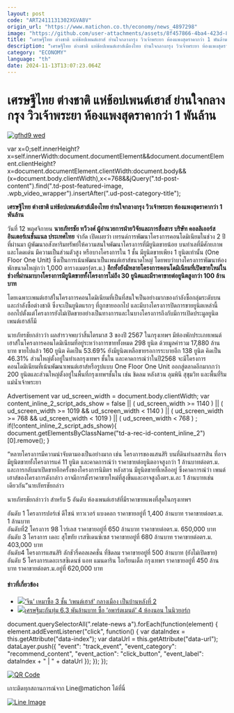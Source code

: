 ```yaml
---
layout: post
code: "ART2411131302XGVA8V"
origin_url: "https://www.matichon.co.th/economy/news_4897298"
image: "https://github.com/user-attachments/assets/8f457866-4ba4-423d-85a0-8ee96e9cff84"
title: "เศรษฐีไทย ต่างชาติ แห่ช้อปเพนต์เฮาส์ ย่านใจกลางกรุง วิวเจ้าพระยา ห้องแพงสุดราคากว่า 1 พันล้าน"
description: "เศรษฐีไทย ต่างชาติ แห่ช้อปเพนต์เฮาส์เมืองไทย ย่านใจกลางกรุง วิวเจ้าพระยา ห้องแพงสุดราคากว่า 1 พันล้าน"
category: "ECONOMY"
language: "th"
date: 2024-11-13T13:07:23.064Z
---
```


# เศรษฐีไทย ต่างชาติ แห่ช้อปเพนต์เฮาส์ ย่านใจกลางกรุง วิวเจ้าพระยา ห้องแพงสุดราคากว่า 1 พันล้าน

[![](https://www.matichon.co.th/wp-content/uploads/2024/11/gfhd9-wed.jpg "gfhd9 wed")](https://www.matichon.co.th/wp-content/uploads/2024/11/gfhd9-wed.jpg)

var x=0;self.innerHeight?x=self.innerWidth:document.documentElement&&document.documentElement.clientHeight?x=document.documentElement.clientWidth:document.body&&(x=document.body.clientWidth),x<=768&&jQuery(".td-post-content").find(".td-post-featured-image, .wpb\_video\_wrapper").insertAfter(".ud-post-category-title");

**เศรษฐีไทย ต่างชาติ แห่ช้อปเพนต์เฮาส์เมืองไทย ย่านใจกลางกรุง วิวเจ้าพระยา ห้องแพงสุดราคากว่า 1 พันล้าน**

วันที่ 12 พฤศจิกายน **นายภัทรชัย ทวีวงศ์ ผู้อำนวยการฝ่ายวิจัยและการสื่อสาร บริษัท คอลลิเออร์ส อินเตอร์เนชั่นแนล ประเทศไทย** จำกัด เปิดเผยว่า เทรนด์การพัฒนาโครงการคอนโดมิเนียมในช่วง 2 ปีที่ผ่านมา ผู้พัฒนาอสังหาริมทรัพย์ให้ความสนใจพัฒนาโครงการที่มียูนิตขายน้อย บนทำเลที่มีศักยภาพและโดดเด่น มีความเป็นส่วนตัวสูง หรือบางโครงการใน 1 ชั้น มียูนิตขายเพียง 1 ยูนิตเท่านั้น (One Floor One Unit) ซึ่งเป็นการเน้นพัฒนาเป็นเพนต์เฮาส์ขนาดใหญ่ โดยพบว่าบางโครงการพัฒนาห้องพักขนาดใหญ่กว่า 1,000 ตารางเมตร(ตร.ม.) **อีกทั้งยังมีหลายโครงการคอนโดมิเนียมที่เปิดขายใหม่ในช่วงที่ผ่านมาบางโครงการมียูนิตขายทั้งโครงการไม่ถึง 30 ยูนิตและมีราคาขายต่อยูนิตสูงกว่า 100 ล้านบาท**

โดยเฉพาะเพนต์เฮาส์ในโครงการคอนโดมิเนียมที่เป็นที่สนใจเป็นอย่างมากของกำลังซื้อกลุ่มระดับบน และกำลังซื้อต่างชาติ ซึ่งจะเป็นยูนิตแรกๆ ที่ถูกขายออกไป และมีบางโครงการปิดการขายยูนิตเหล่านี้ออกไปตั้งแต่โครงการยังไม่เปิดขายอย่างเป็นทางการและในบางโครงการถึงกับมีการเปิดประมูลยูนิตเพนต์เฮาส์ก็มี

นายภัทรชัยกล่าวว่า ผลสำรวจพบว่าสิ้นไตรมาส 3 ของปี 2567 ในกรุงเทพฯ มีห้องพักประเภทเพนต์เฮาส์ในโครงการคอนโดมิเนียมที่อยู่ระหว่างการขายทั้งหมด 298 ยูนิต ด้วยมูลค่ารวม 17,880 ล้านบาท ขายไปแล้ว 160 ยูนิต คิดเป็น 53.69% ยังมียูนิตเหลือขายรอการระบายอีก 138 ยูนิต คิดเป็น 46.31% ส่วนใหญ่ตั้งอยู่ในทำเลกรุงเทพฯ ชั้นใน และคาดการณ์ว่าในปี2568 จะมีโครงการคอนโดมิเนียมที่เน้นพัฒนาเพนต์เฮาส์หรือรูปแบบ One Floor One Unit ออกสู่ตลาดอีกมากกว่า 200 ยูนิตและส่วนใหญ่ตั้งอยู่ในพื้นที่กรุงเทพฯชั้นใน เช่น ชิดลม หลังสวน ลุมพินี สุขุมวิท และพื้นที่ริมแม่น้ำเจ้าพระยา

Advertisement var ud\_screen\_width = document.body.clientWidth; var content\_inline\_2\_script\_ads\_show = false || ( ud\_screen\_width >= 1140 ) || ( ud\_screen\_width >= 1019 && ud\_screen\_width < 1140 ) || ( ud\_screen\_width >= 768 && ud\_screen\_width < 1019 ) || ( ud\_screen\_width < 768 ) ; if(!content\_inline\_2\_script\_ads\_show){ document.getElementsByClassName("td-a-rec-id-content\_inline\_2")\[0\].remove(); }

“หลายโครงการมีความน่าจับตามองเป็นอย่างมาก เช่น โครงการของแสนสิริ บนที่ดินทำเลสารสิน ที่อาจมียูนิตขายทั้งโครงการแค่ 11 ยูนิต และคาดการณ์ว่า ราคาขายต่อยูนิตอาจสูงกว่า 1 ล้านบาทต่อตร.ม. และการกลับมาเปิดขายอีกครั้งของโครงการนิมิตร หลังสวน มียูนิตขายที่เหลืออยู่ ซึ่งคาดการณ์ว่า เพนต์เฮาส์ของโครงการดังกล่าว อาจมีการตั้งราคาขายใหม่ที่สูงขึ้นและอาจสูงถึงตร.ม.ละ 1 ล้านบาทเช่นเดียวกัน”นายภัทรชัยกล่าว

นายภัทรชัยกล่าวว่า สำหรับ 5 อันดับ ห้องเพนต์เฮาส์ที่มีราคาขายแพงที่สุดในกรุงเทพฯ

อันดับ 1 โครงการปอร์เช่ ดีไซน์ ทาวเวอร์ แบงคอก ราคาขายอยู่ที่ 1,400 ล้านบาท ราคาขายต่อตร.ม. 1 ล้านบาท  
อันดับที่2 โครงการ 98 ไวร์เลส ราคาขายอยู่ที่ 650 ล้านบาท ราคาขายต่อตร.ม. 650,000 บาท  
อันดับ 3 โครงการ เดอะ สุโขทัย เรสซิเดนซ์เซส ราคาขายอยู่ที่ 680 ล้านบาท ราคาขายต่อตร.ม. 403,000 บาท  
อันดับ4 โครงการแสนสิริ ลักชัวรี่คอลเลคชั่น ที่ชิดลม ราคาขายอยู่ที่ 500 ล้านบาท (ยังไม่เปิดขาย)  
อันดับ 5 โครงการเดอะเรสซิเดนซ์ แอท แมนดาริน โอเรียนเต็ล กรุงเทพฯ ราคาขายอยู่ที่ 450 ล้านบาท ราคาขายต่อตร.ม.อยู่ที่ 620,000 บาท

#### ข่าวที่เกี่ยวข้อง

*   [![](https://www.matichon.co.th/wp-content/uploads/2023/03/728-216.jpg)‘จีน’ เหมาซื้อ 3 ชั้น ‘เพนต์เฮาส์’ กลางเมือง เป็นบ้านหลังที่ 2](https://www.matichon.co.th/economy/news_3887884)
*   [![](https://www.matichon.co.th/wp-content/uploads/2022/01/capture-20220114-174341.png)เศรษฐีมะกันทุ่ม 6.3 พันล้านบาท ซื้อ ‘อพาร์ตเมนต์’ 4 ห้องนอน ในนิวยอร์ก](https://www.matichon.co.th/foreign/news_3132243)

document.querySelectorAll(".relate-news a").forEach(function(element) { element.addEventListener("click", function() { var dataIndex = this.getAttribute("data-index"); var dataUrl = this.getAttribute("data-url"); dataLayer.push({ "event": "track\_event", "event\_category": "recommend\_content", "event\_action": "click\_button", "event\_label": dataIndex + " | " + dataUrl }); }); });

[![QR Code](https://www.matichon.co.th/wp-content/uploads/2023/07/wob1371z.jpg)](https://lin.ee/ht0nDxX)

เกาะติดทุกสถานการณ์จาก Line@matichon ได้ที่นี่

[![Line Image](https://www.matichon.co.th/wp-content/uploads/2023/07/th.png)](https://lin.ee/ht0nDxX)